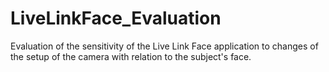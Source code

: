 # LiveLinkFace_Evaluation
Evaluation of the sensitivity of the Live Link Face application to changes of the setup of the camera with relation to the subject's face.
